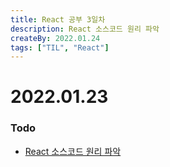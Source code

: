 ```yaml
---
title: React 공부 3일차
description: React 소스코드 원리 파악
createBy: 2022.01.24
tags: ["TIL", "React"]
---
```


# 2022.01.23

### Todo

-   [React 소스코드 원리 파악](/study/react/react/#소스코드-원리-파악-01-24)

